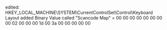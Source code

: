 edited: HKEY_LOCAL_MACHINE\SYSTEM\CurrentControlSet\Control\Keyboard Layout
added Binary Value called "Scancode Map" = 00 00 00 00 00 00 00 00 02 00 00 00 1d 00 3a 00 00 00 00 00
